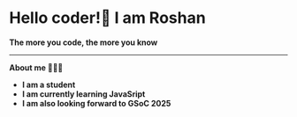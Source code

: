 # Hello coder!👋  I am Roshan
<b> The more you code, the more you know <br>
<hr>

About me 🧑🏽‍🎓
* I am a student
* I am currently learning JavaSript 
* I am also looking forward to GSoC 2025